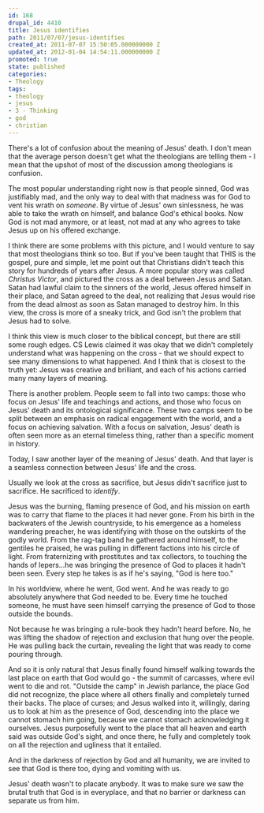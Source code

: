 ```yaml
---
id: 168
drupal_id: 4410
title: Jesus identifies
path: 2011/07/07/jesus-identifies
created_at: 2011-07-07 15:50:05.000000000 Z
updated_at: 2012-01-04 14:54:11.000000000 Z
promoted: true
state: published
categories:
- Theology
tags:
- theology
- jesus
- 3 - Thinking
- god
- christian
---
```

There's a lot of confusion about the meaning of Jesus' death. I don't mean that the average person doesn't get what the theologians are telling them - I mean that the upshot of most of the discussion among theologians is confusion.

The most popular understanding right now is that people sinned, God was justifiably mad, and the only way to deal with that madness was for God to vent his wrath on <em>someone</em>. By virtue of Jesus' own sinlessness, he was able to take the wrath on himself, and balance God's ethical books. Now God is not mad anymore, or at least, not mad at any who agrees to take Jesus up on his offered exchange.

I think there are some problems with this picture, and I would venture to say that most theologians think so too. But if you've been taught that THIS is the gospel, pure and simple, let me point out that Christians didn't teach this story for hundreds of years after Jesus. A more popular story was called <em>Christus Victor</em>, and pictured the cross as a deal between Jesus and Satan. Satan had lawful claim to the sinners of the world, Jesus offered himself in their place, and Satan agreed to the deal, not realizing that Jesus would rise from the dead almost as soon as Satan managed to destroy him. In this view, the cross is more of a sneaky trick, and God isn't the problem that Jesus had to solve.

I think this view is much closer to the biblical concept, but there are still some rough edges. CS Lewis claimed it was okay that we didn't completely understand what was happening on the cross - that we should expect to see many dimensions to what happened. And I think that is closest to the truth yet: Jesus was creative and brilliant, and each of his actions carried many many layers of meaning.

There is another problem. People seem to fall into two camps: those who focus on Jesus' life and teachings and actions, and those who focus on Jesus' death and its ontological significance. These two camps seem to be split between an emphasis on radical engagement with the world, and a focus on achieving salvation. With a focus on salvation, Jesus' death is often seen more as an eternal timeless thing, rather than a specific moment in history.

Today, I saw another layer of the meaning of Jesus' death. And that layer is a seamless connection between Jesus' life and the cross.

Usually we look at the cross as sacrifice, but Jesus didn't sacrifice just to sacrifice. He sacrificed to <em>identify</em>.

Jesus was the burning, flaming presence of God, and his mission on earth was to carry that flame to the places it had never gone. From his birth in the backwaters of the Jewish countryside, to his emergence as a homeless wandering preacher, he was identifying with those on the outskirts of the godly world. From the rag-tag band he gathered around himself, to the gentiles he praised, he was pulling in different factions into his circle of light. From fraternizing with prostitutes and tax collectors, to touching the hands of lepers...he was bringing the presence of God to places it hadn't been seen. Every step he takes is as if he's saying, "God is here too."

In his worldview, where he went, God went. And he was ready to go absolutely anywhere that God needed to be. Every time he touched someone, he must have seen himself carrying the presence of God to those outside the bounds.

Not because he was bringing a rule-book they hadn't heard before. No, he was lifting the shadow of rejection and exclusion that hung over the people. He was pulling back the curtain, revealing the light that was ready to come pouring through.

And so it is only natural that Jesus finally found himself walking towards the last place on earth that God would go - the summit of carcasses, where evil went to die and rot. "Outside the camp" in Jewish parlance, the place God did not recognize, the place where all others finally and completely turned their backs. The place of curses; and Jesus walked into it, willingly, daring us to look at him as the presence of God, descending into the place we cannot stomach him going, because we cannot stomach acknowledging it ourselves. Jesus purposefully went to the place that all heaven and earth said was outside God's sight, and once there, he fully and completely took on all the rejection and ugliness that it entailed.

And in the darkness of rejection by God and all humanity, we are invited to see that God is there too, dying and vomiting with us.

Jesus' death wasn't to placate anybody. It was to make sure we saw the brutal truth that God is in everyplace, and that no barrier or darkness can separate us from him.
